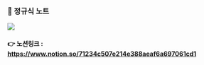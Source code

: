 ### 🐑 정규식 노트

<img src="https://s3.us-west-2.amazonaws.com/secure.notion-static.com/20cfdf35-1e5f-4b22-9568-77e873547297/Untitled.png?X-Amz-Algorithm=AWS4-HMAC-SHA256&X-Amz-Content-Sha256=UNSIGNED-PAYLOAD&X-Amz-Credential=AKIAT73L2G45EIPT3X45%2F20220217%2Fus-west-2%2Fs3%2Faws4_request&X-Amz-Date=20220217T034115Z&X-Amz-Expires=86400&X-Amz-Signature=d2461f5db0dc8ec309902220107ba7e4cddccfca039a7db3f9e2986c34dd004e&X-Amz-SignedHeaders=host&response-content-disposition=filename%20%3D%22Untitled.png%22&x-id=GetObject">

#### 👉 노션링크 : https://www.notion.so/71234c507e214e388aeaf6a697061cd1
